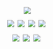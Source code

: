 <p align='center'>
    <img src="https://capsule-render.vercel.app/api?type=waving&color=auto&height=300&section=header&text=Pruinosus%20Github&fontSize=90&animation=fadeIn&fontAlignY=38&desc=study%20programming&descAlignY=51&descAlign=62"/>
</p>

<p align='center'>
    <img src="https://img.shields.io/badge/C++-3776AB.svg?&style=for-the-badge&logo=cplusplus&logoColor=white"/>&nbsp
    <img src="https://img.shields.io/badge/C-20232a.svg?style=for-the-badge&logo=c&logoColor=61DAFB" />&nbsp
    <img src="https://img.shields.io/badge/C++-20232a.svg?style=for-the-badge&logo=cplusplus&logoColor=61DAFB" />&nbsp
    <img src="https://img.shields.io/badge/javascript-F7DF1E.svg?style=for-the-badge&logo=javascript&logoColor=20232a" />&nbsp
</p>

<p align='center'>
    <img src="https://img.shields.io/badge/Python-blue?style=for-the-badge&logo=Python&logoColor=white" />&nbsp
    <img src="https://img.shields.io/badge/C-blue?style=for-the-badge&logo=c&logoColor=white" />&nbsp
    <img src="https://img.shields.io/badge/C++-blue?style=for-the-badge&logo=cplusplus&logoColor=white" />&nbsp
</p>

